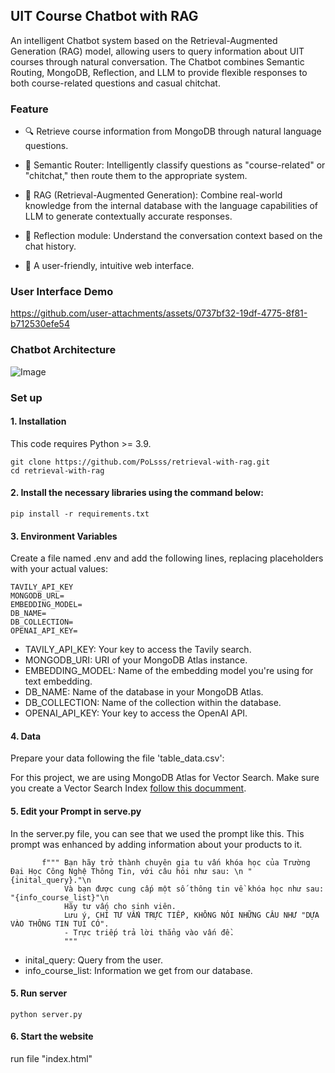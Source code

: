 
## UIT Course Chatbot with RAG 

An intelligent Chatbot system based on the Retrieval-Augmented Generation (RAG) model, allowing users to query information about UIT courses through natural conversation.
The Chatbot combines Semantic Routing, MongoDB, Reflection, and LLM to provide flexible responses to both course-related questions and casual chitchat.

### Feature
  - 🔍 Retrieve course information from MongoDB through natural language questions.

  - 🧠 Semantic Router: Intelligently classify questions as "course-related" or "chitchat," then route them to the appropriate system.

  - 🧩 RAG (Retrieval-Augmented Generation): Combine real-world knowledge from the internal database with the language capabilities of LLM to generate contextually accurate responses.

  - 🔄 Reflection module: Understand the conversation context based on the chat history.

  - 💬 A user-friendly, intuitive web interface.

### User Interface Demo
https://github.com/user-attachments/assets/0737bf32-19df-4775-8f81-b712530efe54

### Chatbot Architecture
![Image](https://github.com/user-attachments/assets/7dbd1357-e8d0-42b4-bfa0-1770ad87e2d2)


### Set up

#### 1. Installation
This code requires Python >= 3.9.

```
git clone https://github.com/PoLsss/retrieval-with-rag.git
cd retrieval-with-rag
```
#### 2. Install the necessary libraries using the command below:

```
pip install -r requirements.txt
```

#### 3. Environment Variables

Create a file named .env and add the following lines, replacing placeholders with your actual values:

```
TAVILY_API_KEY
MONGODB_URL=
EMBEDDING_MODEL=
DB_NAME=
DB_COLLECTION=
OPENAI_API_KEY=
```

- TAVILY_API_KEY: Your key to access the Tavily search.
- MONGODB_URI: URI of your MongoDB Atlas instance.
- EMBEDDING_MODEL: Name of the embedding model you're using for text embedding.
- DB_NAME: Name of the database in your MongoDB Atlas.
- DB_COLLECTION: Name of the collection within the database.
- OPENAI_API_KEY: Your key to access the OpenAI API.

#### 4. Data

Prepare your data following the file 'table_data.csv':

For this project, we are using MongoDB Atlas for Vector Search. Make sure you create a Vector Search Index [follow this documment](https://www.mongodb.com/docs/atlas/atlas-vector-search/vector-search-overview/).

#### 5. Edit your Prompt in serve.py

In the server.py file, you can see that we used the prompt like this. This prompt was enhanced by adding information about your products to it.

```
       f""" Bạn hãy trở thành chuyên gia tu vấn khóa học của Trường Đại Học Công Nghệ Thông Tin, với câu hỏi như sau: \n "{inital_query}."\n
            Và bạn được cung cấp một số thông tin về khóa học như sau: "{info_course_list}"\n
            Hãy tư vấn cho sinh viên.
            Lưu ý, CHỈ TƯ VẤN TRỰC TIẾP, KHÔNG NÓI NHỮNG CÂU NHƯ "DỰA VÀO THÔNG TIN TUI CÓ".
            - Trực triếp trả lời thẳng vào vấn đề.
            """
```

- inital_query: Query from the user.
- info_course_list: Information we get from our database.


#### 5. Run server

```
python server.py
```

#### 6. Start the website

run file "index.html"
